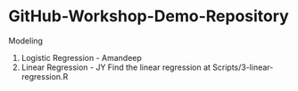 # GitHub-Workshop-Demo-Repository

Modeling
1. Logistic Regression - Amandeep
2. Linear Regression - JY
Find the linear regression at Scripts/3-linear-regression.R
